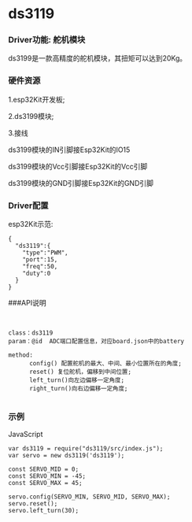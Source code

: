# ds3119

### Driver功能: 舵机模块
ds3199是一款高精度的舵机模块，其扭矩可以达到20Kg。

### 硬件资源

1.esp32Kit开发板; 

2.ds3199模块;

3.接线

ds3199模块的IN引脚接Esp32Kit的IO15

ds3199模块的Vcc引脚接Esp32Kit的Vcc引脚

ds3199模块的GND引脚接Esp32Kit的GND引脚




### Driver配置

esp32Kit示范:

```
{
  "ds3119":{
    "type":"PWM",
    "port":15,
    "freq":50,
    "duty":0
  }
}

```


###API说明
```


class：ds3119
param：@id  ADC端口配置信息，对应board.json中的battery

method:
      config() 配置舵机的最大、中间、最小位置所在的角度;
      reset() 复位舵机，偏移到中间位置;
      left_turn()向左边偏移一定角度;
      right_turn()向右边偏移一定角度;
      
```


### 示例

JavaScript

```
var ds3119 = require("ds3119/src/index.js"); 
var servo = new ds3119('ds3119'); 

const SERVO_MID = 0;
const SERVO_MIN = -45;
const SERVO_MAX = 45;

servo.config(SERVO_MIN, SERVO_MID, SERVO_MAX); 
servo.reset(); 
servo.left_turn(30); 


```

